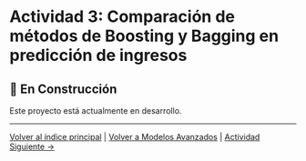 # Actividad 3: Comparación de métodos de Boosting y Bagging en predicción de ingresos

## 🚧 En Construcción

Este proyecto está actualmente en desarrollo.

---

[Volver al índice principal](../../README.md) | [Volver a Modelos Avanzados](../README.md) | [Actividad Siguiente →](../Actividad_4_Validacion_Cruzada/README.md)